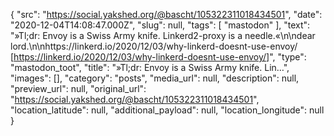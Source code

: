 {
  "src": "https://social.yakshed.org/@bascht/105322311018434501",
  "date": "2020-12-04T14:08:47.000Z",
  "slug": null,
  "tags": [
    "mastodon"
  ],
  "text": "»Tl;dr: Envoy is a Swiss Army knife. Linkerd2-proxy is a needle.«\n\ndear lord.\n\nhttps://linkerd.io/2020/12/03/why-linkerd-doesnt-use-envoy/ [https://linkerd.io/2020/12/03/why-linkerd-doesnt-use-envoy/]",
  "type": "mastodon_toot",
  "title": "»Tl;dr: Envoy is a Swiss Army knife. Lin…",
  "images": [],
  "category": "posts",
  "media_url": null,
  "description": null,
  "preview_url": null,
  "original_url": "https://social.yakshed.org/@bascht/105322311018434501",
  "location_latitude": null,
  "additional_payload": null,
  "location_longitude": null
}